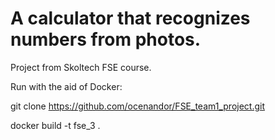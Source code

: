 # A calculator that recognizes numbers from photos. 
Project from Skoltech FSE course.

Run with the aid of Docker:

git clone https://github.com/ocenandor/FSE_team1_project.git

docker build -t fse_3 .

